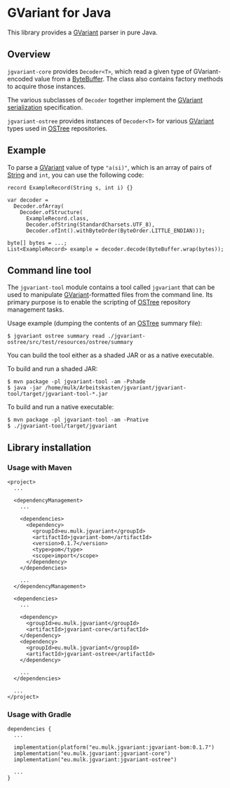 <!--
SPDX-FileCopyrightText: © 2021 Matthias Andreas Benkard <code@mail.matthias.benkard.de>

SPDX-License-Identifier: GFDL-1.3-or-later
-->

# GVariant for Java

This library provides a [GVariant][] parser in pure Java.


## Overview

`jgvariant-core` provides `Decoder<T>`, which read a given type of
GVariant-encoded value from a [ByteBuffer][].  The class also contains
factory methods to acquire those instances.

The various subclasses of `Decoder` together implement the [GVariant
serialization][] specification.

`jgvariant-ostree` provides instances of `Decoder<T>` for various
[GVariant][] types used in [OSTree][] repositories.


## Example

To parse a [GVariant][] value of type `"a(si)"`, which is an array of
pairs of [String][] and `int`, you can use the following code:

    record ExampleRecord(String s, int i) {}
    
    var decoder =
      Decoder.ofArray(
        Decoder.ofStructure(
          ExampleRecord.class,
          Decoder.ofString(StandardCharsets.UTF_8),
          Decoder.ofInt().withByteOrder(ByteOrder.LITTLE_ENDIAN)));
    
    byte[] bytes = ...;
    List<ExampleRecord> example = decoder.decode(ByteBuffer.wrap(bytes));


## Command line tool

The `jgvariant-tool` module contains a tool called `jgvariant` that can
be used to manipulate [GVariant][]-formatted files from the command line.
Its primary purpose is to enable the scripting of [OSTree][] repository
management tasks.

Usage example (dumping the contents of an [OSTree][] summary file):

    $ jgvariant ostree summary read ./jgvariant-ostree/src/test/resources/ostree/summary

You can build the tool either as a shaded JAR or as a native executable.

To build and run a shaded JAR:

    $ mvn package -pl jgvariant-tool -am -Pshade
    $ java -jar /home/mulk/Arbeitskasten/jgvariant/jgvariant-tool/target/jgvariant-tool-*.jar

To build and run a native executable:

    $ mvn package -pl jgvariant-tool -am -Pnative
    $ ./jgvariant-tool/target/jgvariant


## Library installation

### Usage with Maven

    <project>
      ...
    
      <dependencyManagement>
        ...
    
        <dependencies>
          <dependency>
            <groupId>eu.mulk.jgvariant</groupId>
            <artifactId>jgvariant-bom</artifactId>
            <version>0.1.7</version>
            <type>pom</type>
            <scope>import</scope>
          </dependency>
        </dependencies>
    
        ...
      </dependencyManagement>
    
      <dependencies>
        ...
    
        <dependency>
          <groupId>eu.mulk.jgvariant</groupId>
          <artifactId>jgvariant-core</artifactId>
        </dependency>
        <dependency>
          <groupId>eu.mulk.jgvariant</groupId>
          <artifactId>jgvariant-ostree</artifactId>
        </dependency>
    
        ...
      </dependencies>
    
      ...
    </project>


### Usage with Gradle

    dependencies {
      ...
    
      implementation(platform("eu.mulk.jgvariant:jgvariant-bom:0.1.7")
      implementation("eu.mulk.jgvariant:jgvariant-core")
      implementation("eu.mulk.jgvariant:jgvariant-ostree")
    
      ...
    }


[ByteBuffer]: https://docs.oracle.com/en/java/javase/17/docs/api/java.base/java/nio/ByteBuffer.html
[GVariant]: https://docs.gtk.org/glib/struct.Variant.html
[GVariant serialization]: https://people.gnome.org/~desrt/gvariant-serialisation.pdf
[OSTree]: https://ostreedev.github.io/ostree/
[String]: https://docs.oracle.com/en/java/javase/17/docs/api/java.base/java/lang/String.html
